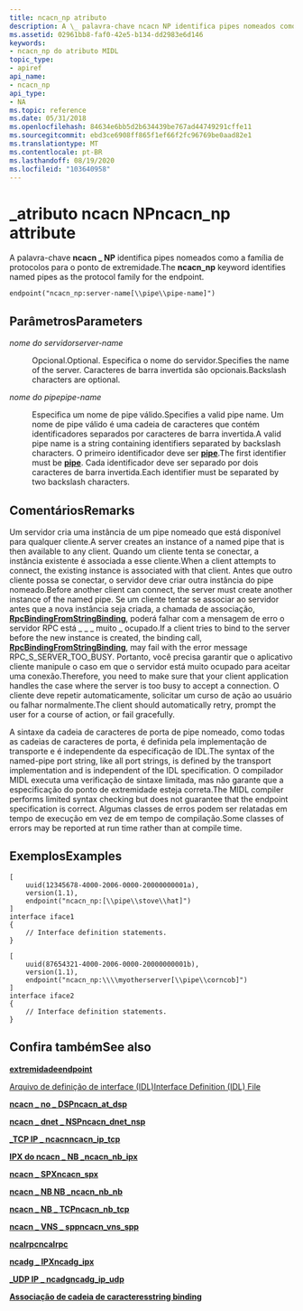 ```yaml
---
title: ncacn_np atributo
description: A \_ palavra-chave ncacn NP identifica pipes nomeados como a família de protocolos para o ponto de extremidade.
ms.assetid: 02961bb8-faf0-42e5-b134-dd2983e6d146
keywords:
- ncacn_np do atributo MIDL
topic_type:
- apiref
api_name:
- ncacn_np
api_type:
- NA
ms.topic: reference
ms.date: 05/31/2018
ms.openlocfilehash: 84634e6bb5d2b634439be767ad44749291cffe11
ms.sourcegitcommit: ebd3ce6908ff865f1ef66f2fc96769be0aad82e1
ms.translationtype: MT
ms.contentlocale: pt-BR
ms.lasthandoff: 08/19/2020
ms.locfileid: "103640958"
---
```

# <a name="ncacn_np-attribute"></a><span data-ttu-id="b46f1-104">\_atributo ncacn NP</span><span class="sxs-lookup"><span data-stu-id="b46f1-104">ncacn\_np attribute</span></span>

<span data-ttu-id="b46f1-105">A palavra-chave **ncacn \_ NP** identifica pipes nomeados como a família de protocolos para o ponto de extremidade.</span><span class="sxs-lookup"><span data-stu-id="b46f1-105">The **ncacn\_np** keyword identifies named pipes as the protocol family for the endpoint.</span></span>

``` syntax
endpoint("ncacn_np:server-name[\\pipe\\pipe-name]")
```

## <a name="parameters"></a><span data-ttu-id="b46f1-106">Parâmetros</span><span class="sxs-lookup"><span data-stu-id="b46f1-106">Parameters</span></span>

<dl> <dt>

<span data-ttu-id="b46f1-107">*nome do servidor*</span><span class="sxs-lookup"><span data-stu-id="b46f1-107">*server-name*</span></span> 
</dt> <dd>

<span data-ttu-id="b46f1-108">Opcional.</span><span class="sxs-lookup"><span data-stu-id="b46f1-108">Optional.</span></span> <span data-ttu-id="b46f1-109">Especifica o nome do servidor.</span><span class="sxs-lookup"><span data-stu-id="b46f1-109">Specifies the name of the server.</span></span> <span data-ttu-id="b46f1-110">Caracteres de barra invertida são opcionais.</span><span class="sxs-lookup"><span data-stu-id="b46f1-110">Backslash characters are optional.</span></span>

</dd> <dt>

<span data-ttu-id="b46f1-111">*nome do pipe*</span><span class="sxs-lookup"><span data-stu-id="b46f1-111">*pipe-name*</span></span> 
</dt> <dd>

<span data-ttu-id="b46f1-112">Especifica um nome de pipe válido.</span><span class="sxs-lookup"><span data-stu-id="b46f1-112">Specifies a valid pipe name.</span></span> <span data-ttu-id="b46f1-113">Um nome de pipe válido é uma cadeia de caracteres que contém identificadores separados por caracteres de barra invertida.</span><span class="sxs-lookup"><span data-stu-id="b46f1-113">A valid pipe name is a string containing identifiers separated by backslash characters.</span></span> <span data-ttu-id="b46f1-114">O primeiro identificador deve ser [**pipe**](pipe.md).</span><span class="sxs-lookup"><span data-stu-id="b46f1-114">The first identifier must be [**pipe**](pipe.md).</span></span> <span data-ttu-id="b46f1-115">Cada identificador deve ser separado por dois caracteres de barra invertida.</span><span class="sxs-lookup"><span data-stu-id="b46f1-115">Each identifier must be separated by two backslash characters.</span></span>

</dd> </dl>

## <a name="remarks"></a><span data-ttu-id="b46f1-116">Comentários</span><span class="sxs-lookup"><span data-stu-id="b46f1-116">Remarks</span></span>

<span data-ttu-id="b46f1-117">Um servidor cria uma instância de um pipe nomeado que está disponível para qualquer cliente.</span><span class="sxs-lookup"><span data-stu-id="b46f1-117">A server creates an instance of a named pipe that is then available to any client.</span></span> <span data-ttu-id="b46f1-118">Quando um cliente tenta se conectar, a instância existente é associada a esse cliente.</span><span class="sxs-lookup"><span data-stu-id="b46f1-118">When a client attempts to connect, the existing instance is associated with that client.</span></span> <span data-ttu-id="b46f1-119">Antes que outro cliente possa se conectar, o servidor deve criar outra instância do pipe nomeado.</span><span class="sxs-lookup"><span data-stu-id="b46f1-119">Before another client can connect, the server must create another instance of the named pipe.</span></span> <span data-ttu-id="b46f1-120">Se um cliente tentar se associar ao servidor antes que a nova instância seja criada, a chamada de associação, [**RpcBindingFromStringBinding**](/windows/desktop/api/rpcdce/nf-rpcdce-rpcbindingfromstringbinding), poderá falhar com a mensagem de erro o servidor RPC está \_ \_ \_ muito \_ ocupado.</span><span class="sxs-lookup"><span data-stu-id="b46f1-120">If a client tries to bind to the server before the new instance is created, the binding call, [**RpcBindingFromStringBinding**](/windows/desktop/api/rpcdce/nf-rpcdce-rpcbindingfromstringbinding), may fail with the error message RPC\_S\_SERVER\_TOO\_BUSY.</span></span> <span data-ttu-id="b46f1-121">Portanto, você precisa garantir que o aplicativo cliente manipule o caso em que o servidor está muito ocupado para aceitar uma conexão.</span><span class="sxs-lookup"><span data-stu-id="b46f1-121">Therefore, you need to make sure that your client application handles the case where the server is too busy to accept a connection.</span></span> <span data-ttu-id="b46f1-122">O cliente deve repetir automaticamente, solicitar um curso de ação ao usuário ou falhar normalmente.</span><span class="sxs-lookup"><span data-stu-id="b46f1-122">The client should automatically retry, prompt the user for a course of action, or fail gracefully.</span></span>

<span data-ttu-id="b46f1-123">A sintaxe da cadeia de caracteres de porta de pipe nomeado, como todas as cadeias de caracteres de porta, é definida pela implementação de transporte e é independente da especificação de IDL.</span><span class="sxs-lookup"><span data-stu-id="b46f1-123">The syntax of the named-pipe port string, like all port strings, is defined by the transport implementation and is independent of the IDL specification.</span></span> <span data-ttu-id="b46f1-124">O compilador MIDL executa uma verificação de sintaxe limitada, mas não garante que a especificação do ponto de extremidade esteja correta.</span><span class="sxs-lookup"><span data-stu-id="b46f1-124">The MIDL compiler performs limited syntax checking but does not guarantee that the endpoint specification is correct.</span></span> <span data-ttu-id="b46f1-125">Algumas classes de erros podem ser relatadas em tempo de execução em vez de em tempo de compilação.</span><span class="sxs-lookup"><span data-stu-id="b46f1-125">Some classes of errors may be reported at run time rather than at compile time.</span></span>

## <a name="examples"></a><span data-ttu-id="b46f1-126">Exemplos</span><span class="sxs-lookup"><span data-stu-id="b46f1-126">Examples</span></span>

``` syntax
[
    uuid(12345678-4000-2006-0000-20000000001a), 
    version(1.1), 
    endpoint("ncacn_np:[\\pipe\\stove\\hat]") 
] 
interface iface1
{
    // Interface definition statements.
}

[
    uuid(87654321-4000-2006-0000-20000000001b), 
    version(1.1), 
    endpoint("ncacn_np:\\\\myotherserver[\\pipe\\corncob]") 
] 
interface iface2
{
    // Interface definition statements.
}
```

## <a name="see-also"></a><span data-ttu-id="b46f1-127">Confira também</span><span class="sxs-lookup"><span data-stu-id="b46f1-127">See also</span></span>

<dl> <dt>

[<span data-ttu-id="b46f1-128">**extremidade**</span><span class="sxs-lookup"><span data-stu-id="b46f1-128">**endpoint**</span></span>](endpoint.md)
</dt> <dt>

[<span data-ttu-id="b46f1-129">Arquivo de definição de interface (IDL)</span><span class="sxs-lookup"><span data-stu-id="b46f1-129">Interface Definition (IDL) File</span></span>](interface-definition-idl-file.md)
</dt> <dt>

[<span data-ttu-id="b46f1-130">**ncacn \_ no \_ DSP**</span><span class="sxs-lookup"><span data-stu-id="b46f1-130">**ncacn\_at\_dsp**</span></span>](ncacn-at-dsp.md)
</dt> <dt>

[<span data-ttu-id="b46f1-131">**ncacn \_ dnet \_ NSP**</span><span class="sxs-lookup"><span data-stu-id="b46f1-131">**ncacn\_dnet\_nsp**</span></span>](ncacn-dnet-nsp.md)
</dt> <dt>

[<span data-ttu-id="b46f1-132">**\_TCP IP \_ ncacn**</span><span class="sxs-lookup"><span data-stu-id="b46f1-132">**ncacn\_ip\_tcp**</span></span>](ncacn-ip-tcp.md)
</dt> <dt>

[<span data-ttu-id="b46f1-133">**IPX do ncacn \_ NB \_**</span><span class="sxs-lookup"><span data-stu-id="b46f1-133">**ncacn\_nb\_ipx**</span></span>](ncacn-nb-ipx.md)
</dt> <dt>

[<span data-ttu-id="b46f1-134">**ncacn \_ SPX**</span><span class="sxs-lookup"><span data-stu-id="b46f1-134">**ncacn\_spx**</span></span>](ncacn-spx.md)
</dt> <dt>

[<span data-ttu-id="b46f1-135">**ncacn \_ NB NB \_**</span><span class="sxs-lookup"><span data-stu-id="b46f1-135">**ncacn\_nb\_nb**</span></span>](ncacn-nb-nb.md)
</dt> <dt>

[<span data-ttu-id="b46f1-136">**ncacn \_ NB \_ TCP**</span><span class="sxs-lookup"><span data-stu-id="b46f1-136">**ncacn\_nb\_tcp**</span></span>](ncacn-nb-tcp.md)
</dt> <dt>

[<span data-ttu-id="b46f1-137">**ncacn \_ VNS \_ spp**</span><span class="sxs-lookup"><span data-stu-id="b46f1-137">**ncacn\_vns\_spp**</span></span>](ncacn-vns-spp.md)
</dt> <dt>

[<span data-ttu-id="b46f1-138">**ncalrpc**</span><span class="sxs-lookup"><span data-stu-id="b46f1-138">**ncalrpc**</span></span>](ncalrpc.md)
</dt> <dt>

[<span data-ttu-id="b46f1-139">**ncadg \_ IPX**</span><span class="sxs-lookup"><span data-stu-id="b46f1-139">**ncadg\_ipx**</span></span>](ncadg-ipx.md)
</dt> <dt>

[<span data-ttu-id="b46f1-140">**\_UDP IP \_ ncadg**</span><span class="sxs-lookup"><span data-stu-id="b46f1-140">**ncadg\_ip\_udp**</span></span>](ncadg-ip-udp.md)
</dt> <dt>

[<span data-ttu-id="b46f1-141">**Associação de cadeia de caracteres**</span><span class="sxs-lookup"><span data-stu-id="b46f1-141">**string binding**</span></span>](/windows/desktop/Rpc/string-binding)
</dt> </dl>

 

 